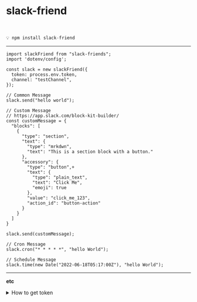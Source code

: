 # slack-friend

<br />

```javascript
💡 npm install slack-friend
```

------

```tsx
import slackFriend from "slack-friends";
import 'dotenv/config';

const slack = new slackFriend({
  token: process.env.token,
  channel: "testChannel",
});

// Common Message
slack.send("hello world");

// Custom Message
// https://app.slack.com/block-kit-builder/
const customMessage = {
  "blocks": [
    {
      "type": "section",
      "text": {
        "type": "mrkdwn",
        "text": "This is a section block with a button."
      },
      "accessory": {
        "type": "button",+
        "text": {
          "type": "plain_text",
          "text": "Click Me",
          "emoji": true
        },
        "value": "click_me_123",
        "action_id": "button-action"
      }
    }
  ]
}

slack.send(customMessage);

// Cron Message
slack.cron("* * * * *", "hello World");

// Schedule Message
slack.time(new Date("2022-06-18T05:17:00Z"), "hello World");
```

------

**etc**
<details>
<summary>How to get token</summary>
1. [https://api.slack.com/](https://api.slack.com/) <br />
2. Your apps <br />
3. Create New App <br />
4. OAuth & Permissions - Bot User OAuth Token <br />
